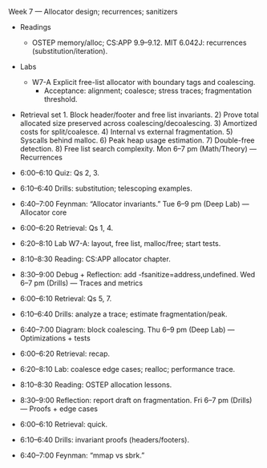 Week 7 — Allocator design; recurrences; sanitizers

- Readings
  - OSTEP memory/alloc; CS:APP 9.9–9.12. MIT 6.042J: recurrences (substitution/iteration).
- Labs
  - W7-A Explicit free-list allocator with boundary tags and coalescing.
    - Acceptance: alignment; coalesce; stress traces; fragmentation threshold.
- Retrieval set 1. Block header/footer and free list invariants. 2) Prove total allocated size preserved across coalescing/decoalescing. 3) Amortized costs for split/coalesce. 4) Internal vs external fragmentation. 5) Syscalls behind malloc. 6) Peak heap usage estimation. 7) Double-free detection. 8) Free list search complexity.
  Mon 6–7 pm (Math/Theory) — Recurrences

- 6:00–6:10 Quiz: Qs 2, 3.
- 6:10–6:40 Drills: substitution; telescoping examples.
- 6:40–7:00 Feynman: “Allocator invariants.”
  Tue 6–9 pm (Deep Lab) — Allocator core

- 6:00–6:20 Retrieval: Qs 1, 4.
- 6:20–8:10 Lab W7-A: layout, free list, malloc/free; start tests.
- 8:10–8:30 Reading: CS:APP allocator chapter.
- 8:30–9:00 Debug + Reflection: add -fsanitize=address,undefined.
  Wed 6–7 pm (Drills) — Traces and metrics

- 6:00–6:10 Retrieval: Qs 5, 7.
- 6:10–6:40 Drills: analyze a trace; estimate fragmentation/peak.
- 6:40–7:00 Diagram: block coalescing.
  Thu 6–9 pm (Deep Lab) — Optimizations + tests

- 6:00–6:20 Retrieval: recap.
- 6:20–8:10 Lab: coalesce edge cases; realloc; performance trace.
- 8:10–8:30 Reading: OSTEP allocation lessons.
- 8:30–9:00 Reflection: report draft on fragmentation.
  Fri 6–7 pm (Drills) — Proofs + edge cases

- 6:00–6:10 Retrieval: quick.
- 6:10–6:40 Drills: invariant proofs (headers/footers).
- 6:40–7:00 Feynman: “mmap vs sbrk.”
